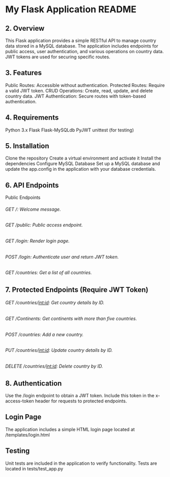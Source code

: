 # My Flask Application README

## 2. Overview

This Flask application provides a simple RESTful API to manage country data stored in a MySQL database. The application includes endpoints for public access, user authentication, and various operations on country data. JWT tokens are used for securing specific routes.

## 3. Features

Public Routes: Accessible without authentication.
Protected Routes: Require a valid JWT token.
CRUD Operations: Create, read, update, and delete country data.
JWT Authentication: Secure routes with token-based authentication.

## 4. Requirements

Python 3.x
Flask
Flask-MySQLdb
PyJWT
unittest (for testing)


## 5. Installation

Clone the repository
Create a virtual environment and activate it
Install the dependencies
Configure MySQL Database
Set up a MySQL database and update the app.config in the application with your database credentials.

## 6. API Endpoints
Public Endpoints

###### GET /: Welcome message.
###### GET /public: Public access endpoint.
###### GET /login: Render login page.
###### POST /login: Authenticate user and return JWT token.
###### GET /countries: Get a list of all countries.

## 7. Protected Endpoints (Require JWT Token)
###### GET /countries/<int:id>: Get country details by ID.
###### GET /Continents: Get continents with more than five countries.
###### POST /countries: Add a new country.
###### PUT /countries/<int:id>: Update country details by ID.
###### DELETE /countries/<int:id>: Delete country by ID.

## 8. Authentication
Use the /login endpoint to obtain a JWT token. Include this token in the x-access-token header for requests to protected endpoints.

## Login Page
The application includes a simple HTML login page located at /templates/login.html

## Testing
Unit tests are included in the application to verify functionality. Tests are located in tests/test_app.py


